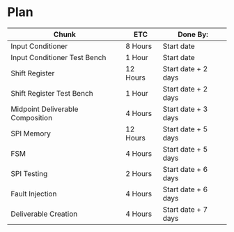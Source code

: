 # Plan

| Chunk                            | ETC      | Done By:            |
|----------------------------------|----------|---------------------|
| Input Conditioner                | 8 Hours  | Start date          |
| Input Conditioner Test Bench     | 1 Hour   | Start date          |
| Shift Register                   | 12 Hours | Start date + 2 days |
| Shift Register Test Bench        | 1 Hour   | Start date + 2 days |
| Midpoint Deliverable Composition | 4 Hours  | Start date + 3 days |
| SPI Memory                       | 12 Hours | Start date + 5 days |
| FSM                              | 4 Hours  | Start date + 5 days |
| SPI Testing                      | 2 Hours  | Start date + 6 days |
| Fault Injection                  | 4 Hours  | Start date + 6 days |
| Deliverable Creation             | 4 Hours  | Start date + 7 days |
